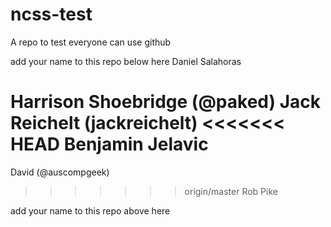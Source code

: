 # ncss-test
A repo to test everyone can use github

add your name to this repo below here
Daniel Salahoras

Harrison Shoebridge (@paked)
Jack Reichelt (jackreichelt)
<<<<<<< HEAD
Benjamin Jelavic
=======
David (@auscompgeek)
>>>>>>> origin/master
Rob Pike


add your name to this repo above here
